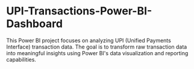 # UPI-Transactions-Power-BI-Dashboard
This Power BI project focuses on analyzing UPI (Unified Payments Interface) transaction data. The goal is to transform raw transaction data into meaningful insights using Power BI's data visualization and reporting capabilities.
